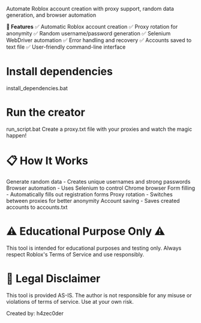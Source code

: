 Automate Roblox account creation with proxy support, random data generation, and browser automation

**🚀 Features**
✅ Automatic Roblox account creation
✅ Proxy rotation for anonymity
✅ Random username/password generation
✅ Selenium WebDriver automation
✅ Error handling and recovery
✅ Accounts saved to text file
✅ User-friendly command-line interface

# Install dependencies
install_dependencies.bat

# Run the creator
run_script.bat
Create a proxy.txt file with your proxies and watch the magic happen!

# 📋 How It Works
Generate random data - Creates unique usernames and strong passwords
Browser automation - Uses Selenium to control Chrome browser
Form filling - Automatically fills out registration forms
Proxy rotation - Switches between proxies for better anonymity
Account saving - Saves created accounts to accounts.txt

# ⚠️ Educational Purpose Only ⚠️

This tool is intended for educational purposes and testing only. Always respect Roblox's Terms of Service and use responsibly.

# 🚨 Legal Disclaimer
This tool is provided AS-IS. The author is not responsible for any misuse or violations of terms of service. Use at your own risk.

Created by: h4zec0der
